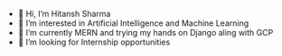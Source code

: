 - 👋 Hi, I’m Hitansh Sharma
- 👀 I’m interested in Artificial Intelligence and Machine Learning
- 🌱 I’m currently MERN and trying my hands on Django aling with GCP
- 💞️ I’m looking for Internship opportunities


<!---
Hitanshh/Hitanshh is a ✨ special ✨ repository because its `README.md` (this file) appears on your GitHub profile.
You can click the Preview link to take a look at your changes.
--->
